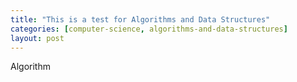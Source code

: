 ```yaml
---
title: "This is a test for Algorithms and Data Structures"
categories: [computer-science, algorithms-and-data-structures]
layout: post
---
```


Algorithm